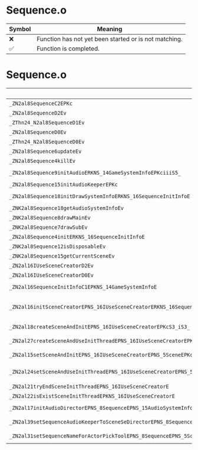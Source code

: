 # Sequence.o
| Symbol | Meaning 
| ------------- | ------------- 
| :x: | Function has not yet been started or is not matching. 
| :white_check_mark: | Function is completed. 


# Sequence.o
| Symbol (Mangled) | Symbol (Demangled) | Decompiled? |
| ------------- |  ------------- | ------------- |
| `_ZN2al8SequenceC2EPKc` | `al::Sequence::Sequence(char const*)` | :white_check_mark: |
| `_ZN2al8SequenceD2Ev` | `al::Sequence::~Sequence()` | :white_check_mark: |
| `_ZThn24_N2al8SequenceD1Ev` | ``non-virtual thunk to'al::Sequence::~Sequence()` | :white_check_mark: |
| `_ZN2al8SequenceD0Ev` | `al::Sequence::~Sequence()` | :white_check_mark: |
| `_ZThn24_N2al8SequenceD0Ev` | ``non-virtual thunk to'al::Sequence::~Sequence()` | :white_check_mark: |
| `_ZN2al8Sequence6updateEv` | `al::Sequence::update(void)` | :white_check_mark: |
| `_ZN2al8Sequence4killEv` | `al::Sequence::kill(void)` | :white_check_mark: |
| `_ZN2al8Sequence9initAudioERKNS_14GameSystemInfoEPKciiiS5_` | `al::Sequence::initAudio(al::GameSystemInfo const&,char const*,int,int,int,char const*)` | :white_check_mark: |
| `_ZN2al8Sequence15initAudioKeeperEPKc` | `al::Sequence::initAudioKeeper(char const*)` | :white_check_mark: |
| `_ZN2al8Sequence18initDrawSystemInfoERKNS_16SequenceInitInfoE` | `al::Sequence::initDrawSystemInfo(al::SequenceInitInfo const&)` | :white_check_mark: |
| `_ZNK2al8Sequence18getAudioSystemInfoEv` | `al::Sequence::getAudioSystemInfo(void)const` | :white_check_mark: |
| `_ZNK2al8Sequence8drawMainEv` | `al::Sequence::drawMain(void)const` | :white_check_mark: |
| `_ZNK2al8Sequence7drawSubEv` | `al::Sequence::drawSub(void)const` | :white_check_mark: |
| `_ZN2al8Sequence4initERKNS_16SequenceInitInfoE` | `al::Sequence::init(al::SequenceInitInfo const&)` | :white_check_mark: |
| `_ZNK2al8Sequence12isDisposableEv` | `al::Sequence::isDisposable(void)const` | :white_check_mark: |
| `_ZNK2al8Sequence15getCurrentSceneEv` | `al::Sequence::getCurrentScene(void)const` | :white_check_mark: |
| `_ZN2al16IUseSceneCreatorD2Ev` | `al::IUseSceneCreator::~IUseSceneCreator()` | :white_check_mark: |
| `_ZN2al16IUseSceneCreatorD0Ev` | `al::IUseSceneCreator::~IUseSceneCreator()` | :white_check_mark: |
| `_ZN2al16SequenceInitInfoC1EPKNS_14GameSystemInfoE` | `al::SequenceInitInfo::SequenceInitInfo(al::GameSystemInfo const*)` | :white_check_mark: |
| `_ZN2al16initSceneCreatorEPNS_16IUseSceneCreatorERKNS_16SequenceInitInfoEPNS_18GameDataHolderBaseEPNS_13AudioDirectorEPNS_21ScreenCaptureExecutorEPN15alSceneFunction12SceneFactoryE` | `al::initSceneCreator(al::IUseSceneCreator *,al::SequenceInitInfo const&,al::GameDataHolderBase *,al::AudioDirector *,al::ScreenCaptureExecutor *,alSceneFunction::SceneFactory *)` | :white_check_mark: |
| `_ZN2al18createSceneAndInitEPNS_16IUseSceneCreatorEPKcS3_iS3_` | `al::createSceneAndInit(al::IUseSceneCreator *,char const*,char const*,int,char const*)` | :white_check_mark: |
| `_ZN2al27createSceneAndUseInitThreadEPNS_16IUseSceneCreatorEPKciS3_iS3_` | `al::createSceneAndUseInitThread(al::IUseSceneCreator *,char const*,int,char const*,int,char const*)` | :white_check_mark: |
| `_ZN2al15setSceneAndInitEPNS_16IUseSceneCreatorEPNS_5SceneEPKciS5_` | `al::setSceneAndInit(al::IUseSceneCreator *,al::Scene *,char const*,int,char const*)` | :white_check_mark: |
| `_ZN2al24setSceneAndUseInitThreadEPNS_16IUseSceneCreatorEPNS_5SceneEiPKciS5_PN4sead4HeapE` | `al::setSceneAndUseInitThread(al::IUseSceneCreator *,al::Scene *,int,char const*,int,char const*,sead::Heap *)` | :white_check_mark: |
| `_ZN2al21tryEndSceneInitThreadEPNS_16IUseSceneCreatorE` | `al::tryEndSceneInitThread(al::IUseSceneCreator *)` | :white_check_mark: |
| `_ZN2al22isExistSceneInitThreadEPKNS_16IUseSceneCreatorE` | `al::isExistSceneInitThread(al::IUseSceneCreator const*)` | :white_check_mark: |
| `_ZN2al17initAudioDirectorEPNS_8SequenceEPNS_15AudioSystemInfoERNS_21AudioDirectorInitInfoE` | `al::initAudioDirector(al::Sequence *,al::AudioSystemInfo *,al::AudioDirectorInitInfo &)` | :white_check_mark: |
| `_ZN2al39setSequenceAudioKeeperToSceneSeDirectorEPNS_8SequenceEPNS_5SceneE` | `al::setSequenceAudioKeeperToSceneSeDirector(al::Sequence *,al::Scene *)` | :white_check_mark: |
| `_ZN2al31setSequenceNameForActorPickToolEPNS_8SequenceEPNS_5SceneE` | `al::setSequenceNameForActorPickTool(al::Sequence *,al::Scene *)` | :white_check_mark: |
